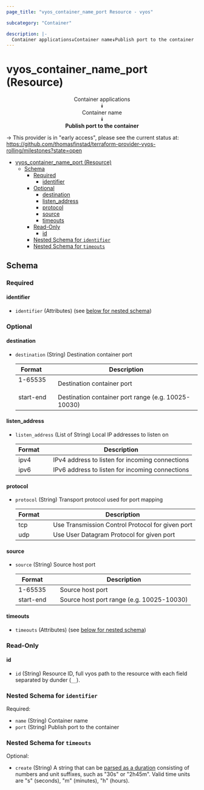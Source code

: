```yaml
---
page_title: "vyos_container_name_port Resource - vyos"

subcategory: "Container"

description: |-
  Container applications⯯Container name⯯Publish port to the container
---
```


# vyos_container_name_port (Resource)
<center>

Container applications  
⯯  
Container name  
⯯  
**Publish port to the container**


</center>

-> This provider is in "early access", please see the current status at: https://github.com/thomasfinstad/terraform-provider-vyos-rolling/milestones?state=open

<!--TOC-->

- [vyos_container_name_port (Resource)](#vyos_container_name_port-resource)
  - [Schema](#schema)
    - [Required](#required)
      - [identifier](#identifier)
    - [Optional](#optional)
      - [destination](#destination)
      - [listen_address](#listen_address)
      - [protocol](#protocol)
      - [source](#source)
      - [timeouts](#timeouts)
    - [Read-Only](#read-only)
      - [id](#id)
    - [Nested Schema for `identifier`](#nested-schema-for-identifier)
    - [Nested Schema for `timeouts`](#nested-schema-for-timeouts)

<!--TOC-->

<!-- schema generated by tfplugindocs -->
## Schema

### Required

#### identifier
- `identifier` (Attributes) (see [below for nested schema](#nestedatt--identifier))

### Optional

#### destination
- `destination` (String) Destination container port

    |  Format     &emsp;|  Description                                          |
    |-------------|-------------------------------------------------------|
    |  1-65535    &emsp;|  Destination container port                           |
    |  start-end  &emsp;|  Destination container port range (e.g. 10025-10030)  |
#### listen_address
- `listen_address` (List of String) Local IP addresses to listen on

    |  Format  &emsp;|  Description                                      |
    |----------|---------------------------------------------------|
    |  ipv4    &emsp;|  IPv4 address to listen for incoming connections  |
    |  ipv6    &emsp;|  IPv6 address to listen for incoming connections  |
#### protocol
- `protocol` (String) Transport protocol used for port mapping

    |  Format  &emsp;|  Description                                       |
    |----------|----------------------------------------------------|
    |  tcp     &emsp;|  Use Transmission Control Protocol for given port  |
    |  udp     &emsp;|  Use User Datagram Protocol for given port         |
#### source
- `source` (String) Source host port

    |  Format     &emsp;|  Description                                |
    |-------------|---------------------------------------------|
    |  1-65535    &emsp;|  Source host port                           |
    |  start-end  &emsp;|  Source host port range (e.g. 10025-10030)  |
#### timeouts
- `timeouts` (Attributes) (see [below for nested schema](#nestedatt--timeouts))

### Read-Only

#### id
- `id` (String) Resource ID, full vyos path to the resource with each field separated by dunder (`__`).

<a id="nestedatt--identifier"></a>
### Nested Schema for `identifier`

Required:

- `name` (String) Container name
- `port` (String) Publish port to the container


<a id="nestedatt--timeouts"></a>
### Nested Schema for `timeouts`

Optional:

- `create` (String) A string that can be [parsed as a duration](https://pkg.go.dev/time#ParseDuration) consisting of numbers and unit suffixes, such as &#34;30s&#34; or &#34;2h45m&#34;. Valid time units are &#34;s&#34; (seconds), &#34;m&#34; (minutes), &#34;h&#34; (hours).
